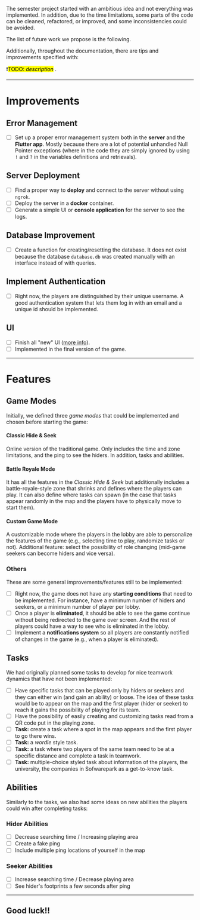 The semester project started with an ambitious idea and not everything was implemented. In addition, due to the time limitations, some parts of the code can be cleaned, refactored, or improved, and some inconsistencies could be avoided. 

The list of future work we propose is the following.

Additionally, throughout the documentation, there are tips and improvements specified with:

❗<mark>TODO: *description*</mark> .

---
# **Improvements**

## Error Management
- [ ] Set up a proper error management system both in the **server** and the **Flutter app**. Mostly because there are a lot of potential unhandled Null Pointer exceptions (where in the code they are simply ignored by using `!` and `?` in the variables definitions and retrievals).
## Server Deployment
- [ ] Find a proper way to **deploy** and connect to the server without using `ngrok`.
- [ ] Deploy the server in a **docker** container.
- [ ] Generate a simple UI or **console application** for the server to see the logs.
## Database Improvement
- [ ] Create a function for creating/resetting the database. It does not exist because the database `database.db` was created manually with an interface instead of with queries.
## Implement Authentication
- [ ] Right now, the players are distinguished by their unique username. A good authentication system that lets them log in with an email and a unique id should be implemented.
## UI
- [ ] Finish all "new" UI ([more info](docs/switchUI.md)).
- [ ] Implemented in the final version of the game.

---
# **Features**
## Game Modes
Initially, we defined three *game modes* that could be implemented and chosen before starting the game:
#### **Classic Hide & Seek**
Online version of the traditional game. Only includes the time and zone limitations, and the ping to see the hiders. In addition, tasks and abilities.
#### **Battle Royale Mode**
It has all the features in the *Classic Hide & Seek* but additionally includes a battle-royale-style zone that shrinks and defines where the players can play. It can also define where tasks can spawn (in the case that tasks appear randomly in the map and the players have to physically move to start them).
#### **Custom Game Mode**
A customizable mode where the players in the lobby are able to personalize the features of the game (e.g., selecting time to play, randomize tasks or not). Additional feature: select the possibility of role changing (mid-game seekers can become hiders and vice versa). 
### Others
These are some general improvements/features still to be implemented:
- [ ] Right now, the game does not have any **starting conditions** that need to be implemented. For instance, have a minimum number of hiders and seekers, or a minimum number of player per lobby.
- [ ] Once a player is **eliminated**, it should be able to see the game continue without being redirected to the game over screen. And the rest of players could have a way to see who is eliminated in the lobby.
- [ ] Implement a **notifications system** so all players are constantly notified of changes in the game (e.g., when a player is eliminated).
## Tasks
We had originally planned some tasks to develop for nice teamwork dynamics that have not been implemented:
- [ ] Have specific tasks that can be played only by hiders or seekers and they can either win (and gain an ability) or loose. The idea of these tasks would be to appear on the map and the first player (hider or seeker) to reach it gains the possibility of playing for its team.
- [ ] Have the possibility of easily creating and customizing tasks read from a QR code put in the playing zone.
- [ ] **Task:** create a task where a spot in the map appears and the first player to go there wins.
- [ ] **Task:** a *wordle* style task.
- [ ] **Task:** a task where two players of the same team need to be at a specific distance and complete a task in teamwork.
- [ ] **Task:** multiple-choice styled task about information of the players, the university, the companies in Sofwarepark as a get-to-know task.
## Abilities
Similarly to the tasks, we also had some ideas on new abilities the players could win after completing tasks:
### Hider Abilities
- [ ] Decrease searching time / Increasing playing area
- [ ] Create a fake ping
- [ ] Include multiple ping locations of yourself in the map
### Seeker Abilities
- [ ] Increase searching time / Decrease playing area
- [ ] See hider's footprints a few seconds after ping

---
## Good luck!!
